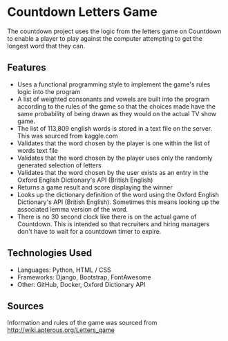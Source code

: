 # Countdown Letters Game

The countdown project uses the logic from the letters game on Countdown to enable a player to play against the computer attempting to get the longest word that they can.

## Features

- Uses a functional programming style to implement the game's rules logic into the program
- A list of weighted consonants and vowels are built into the program according to the rules of the game so that the choices made have the same probability of being drawn as they would on the actual TV show game.
- The list of 113,809 english words is stored in a text file on the server. This was sourced from kaggle.com
- Validates that the word chosen by the player is one within the list of words text file
- Validates that the word chosen by the player uses only the randomly generated selection of letters
- Validates that the word chosen by the user exists as an entry in the Oxford English Dictionary's API (British English)
- Returns a game result and score displaying the winner
- Looks up the dictionary definition of the word using the Oxford English Dictionary's API (British English). Sometimes this means looking up the associated lemma version of the word.
- There is no 30 second clock like there is on the actual game of Countdown. This is intended so that recruiters and hiring managers don't have to wait for a countdown timer to expire.

## Technologies Used

- Languages: Python, HTML / CSS
- Frameworks: Django, Bootstrap, FontAwesome
- Other: GitHub, Docker, Oxford Dictionary API

## Sources

Information and rules of the game was sourced from <http://wiki.apterous.org/Letters_game>
